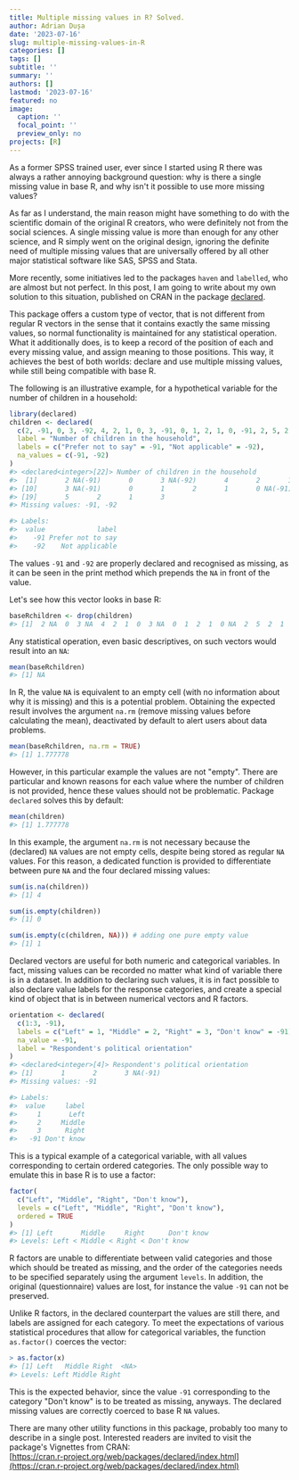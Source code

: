 ```yaml
---
title: Multiple missing values in R? Solved.
author: Adrian Dușa
date: '2023-07-16'
slug: multiple-missing-values-in-R
categories: []
tags: []
subtitle: ''
summary: ''
authors: []
lastmod: '2023-07-16'
featured: no
image:
  caption: ''
  focal_point: ''
  preview_only: no
projects: [R]
---
```


As a former SPSS trained user, ever since I started using R there was always a rather annoying background question: why is there a single missing value in base R, and why isn't it possible to use more missing values?

As far as I understand, the main reason might have something to do with the scientific domain of the original R creators, who were definitely not from the social sciences. A single missing value is more than enough for any other science, and R simply went on the original design, ignoring the definite need of multiple missing values that are universally offered by all other major statistical software like SAS, SPSS and Stata.

More recently, some initiatives led to the packages `haven` and `labelled`, who are almost but not perfect. In this post, I am going to write about my own solution to this situation, published on CRAN in the package [declared](https://cran.r-project.org/web/packages/declared/index.html).

This package offers a custom type of vector, that is not different from regular R vectors in the sense that it contains exactly the same missing values, so normal functionality is maintained for any statistical operation. What it additionally does, is to keep a record of the position of each and every missing value, and assign meaning to those positions. This way, it achieves the best of both worlds: declare and use multiple missing values, while still being compatible with base R.

The following is an illustrative example, for a hypothetical variable for the number of children in a household:

```r
library(declared)
children <- declared(
  c(2, -91, 0, 3, -92, 4, 2, 1, 0, 3, -91, 0, 1, 2, 1, 0, -91, 2, 5, 2, 1, 3),
  label = "Number of children in the household",
  labels = c("Prefer not to say" = -91, "Not applicable" = -92),
  na_values = c(-91, -92)
)
#> <declared<integer>[22]> Number of children in the household
#>  [1]       2 NA(-91)       0       3 NA(-92)       4       2       1       0
#> [10]       3 NA(-91)       0       1       2       1       0 NA(-91)       2
#> [19]       5       2       1       3
#> Missing values: -91, -92

#> Labels:
#>  value             label
#>    -91 Prefer not to say
#>    -92    Not applicable
```

The values `-91` and `-92` are properly declared and recognised as missing, as it can be seen in the print method which prepends the `NA` in front of the value.

Let's see how this vector looks in base R:

```r
baseRchildren <- drop(children)
#> [1]  2 NA  0  3 NA  4  2  1  0  3 NA  0  1  2  1  0 NA  2  5  2  1  3
```

Any statistical operation, even basic descriptives, on such vectors would result into an `NA`:

```r
mean(baseRchildren)
#> [1] NA
```

In R, the value `NA` is equivalent to an empty cell (with no information about why it is missing) and this is a potential problem. Obtaining the expected result involves the argument `na.rm` (remove missing values before calculating the mean), deactivated by default to alert users about data problems. 

```r
mean(baseRchildren, na.rm = TRUE)
#> [1] 1.777778
```

However, in this particular example the values are not "empty". There are particular and known reasons for each value where the number of children is not provided, hence these values should not be problematic. Package `declared` solves this by default:

```r
mean(children)
#> [1] 1.777778
```

In this example, the argument `na.rm` is not necessary because the (declared) `NA` values are not empty cells, despite being stored as regular `NA` values. For this reason, a dedicated function is provided to differentiate between pure `NA` and the four declared missing values:

```r
sum(is.na(children))
#> [1] 4

sum(is.empty(children))
#> [1] 0

sum(is.empty(c(children, NA))) # adding one pure empty value
#> [1] 1
```

Declared vectors are useful for both numeric and categorical variables. In fact, missing values can be recorded no matter what kind of variable there is in a dataset. In addition to declaring such values, it is in fact possible to also declare value labels for the response categories, and create a special kind of object that is in between numerical vectors and R factors.

```r
orientation <- declared(
  c(1:3, -91),
  labels = c("Left" = 1, "Middle" = 2, "Right" = 3, "Don't know" = -91),
  na_value = -91,
  label = "Respondent's political orientation"
)
#> <declared<integer>[4]> Respondent's political orientation
#> [1]       1       2       3 NA(-91)
#> Missing values: -91

#> Labels:
#>  value     label
#>     1       Left
#>     2     Middle
#>     3      Right
#>   -91 Don't know
```
This is a typical example of a categorical variable, with all values corresponding to certain ordered categories. The only possible way to emulate this in base R is to use a factor:

```r
factor(
  c("Left", "Middle", "Right", "Don't know"),
  levels = c("Left", "Middle", "Right", "Don't know"),
  ordered = TRUE
)
#> [1] Left       Middle     Right      Don't know
#> Levels: Left < Middle < Right < Don't know
```

R factors are unable to differentiate between valid categories and those which should be treated as missing, and the order of the categories needs to be specified separately using the argument `levels`. In addition, the original (questionnaire) values are lost, for instance the value `-91` can not be preserved.

Unlike R factors, in the declared counterpart the values are still there, and labels are assigned for each category. To meet the expectations of various statistical procedures that allow for categorical variables, the function `as.factor()` coerces the vector:

```r
> as.factor(x)
#> [1] Left   Middle Right  <NA>  
#> Levels: Left Middle Right
```

This is the expected behavior, since the value `-91` corresponding to the category "Don't know" is to be treated as missing, anyways. The declared missing values are correctly coerced to base R `NA` values.

There are many other utility functions in this package, probably too many to describe in a single post. Interested readers are invited to visit the package's Vignettes from CRAN:<br>
[https://cran.r-project.org/web/packages/declared/index.html](https://cran.r-project.org/web/packages/declared/index.html)

<br>
